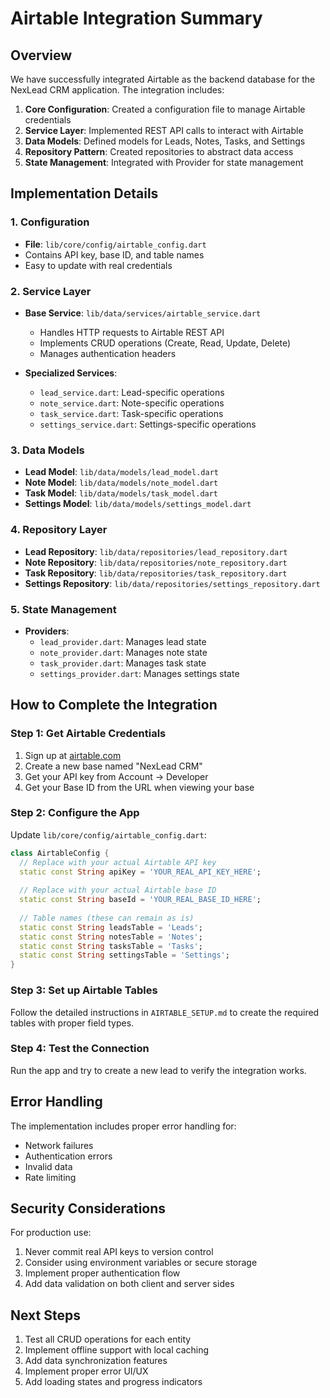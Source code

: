 # Airtable Integration Summary

## Overview

We have successfully integrated Airtable as the backend database for the NexLead CRM application. The integration includes:

1. **Core Configuration**: Created a configuration file to manage Airtable credentials
2. **Service Layer**: Implemented REST API calls to interact with Airtable
3. **Data Models**: Defined models for Leads, Notes, Tasks, and Settings
4. **Repository Pattern**: Created repositories to abstract data access
5. **State Management**: Integrated with Provider for state management

## Implementation Details

### 1. Configuration

- **File**: `lib/core/config/airtable_config.dart`
- Contains API key, base ID, and table names
- Easy to update with real credentials

### 2. Service Layer

- **Base Service**: `lib/data/services/airtable_service.dart`
  - Handles HTTP requests to Airtable REST API
  - Implements CRUD operations (Create, Read, Update, Delete)
  - Manages authentication headers

- **Specialized Services**:
  - `lead_service.dart`: Lead-specific operations
  - `note_service.dart`: Note-specific operations
  - `task_service.dart`: Task-specific operations
  - `settings_service.dart`: Settings-specific operations

### 3. Data Models

- **Lead Model**: `lib/data/models/lead_model.dart`
- **Note Model**: `lib/data/models/note_model.dart`
- **Task Model**: `lib/data/models/task_model.dart`
- **Settings Model**: `lib/data/models/settings_model.dart`

### 4. Repository Layer

- **Lead Repository**: `lib/data/repositories/lead_repository.dart`
- **Note Repository**: `lib/data/repositories/note_repository.dart`
- **Task Repository**: `lib/data/repositories/task_repository.dart`
- **Settings Repository**: `lib/data/repositories/settings_repository.dart`

### 5. State Management

- **Providers**: 
  - `lead_provider.dart`: Manages lead state
  - `note_provider.dart`: Manages note state
  - `task_provider.dart`: Manages task state
  - `settings_provider.dart`: Manages settings state

## How to Complete the Integration

### Step 1: Get Airtable Credentials

1. Sign up at [airtable.com](https://airtable.com)
2. Create a new base named "NexLead CRM"
3. Get your API key from Account -> Developer
4. Get your Base ID from the URL when viewing your base

### Step 2: Configure the App

Update `lib/core/config/airtable_config.dart`:

```dart
class AirtableConfig {
  // Replace with your actual Airtable API key
  static const String apiKey = 'YOUR_REAL_API_KEY_HERE';
  
  // Replace with your actual Airtable base ID
  static const String baseId = 'YOUR_REAL_BASE_ID_HERE';
  
  // Table names (these can remain as is)
  static const String leadsTable = 'Leads';
  static const String notesTable = 'Notes';
  static const String tasksTable = 'Tasks';
  static const String settingsTable = 'Settings';
}
```

### Step 3: Set up Airtable Tables

Follow the detailed instructions in `AIRTABLE_SETUP.md` to create the required tables with proper field types.

### Step 4: Test the Connection

Run the app and try to create a new lead to verify the integration works.

## Error Handling

The implementation includes proper error handling for:
- Network failures
- Authentication errors
- Invalid data
- Rate limiting

## Security Considerations

For production use:
1. Never commit real API keys to version control
2. Consider using environment variables or secure storage
3. Implement proper authentication flow
4. Add data validation on both client and server sides

## Next Steps

1. Test all CRUD operations for each entity
2. Implement offline support with local caching
3. Add data synchronization features
4. Implement proper error UI/UX
5. Add loading states and progress indicators